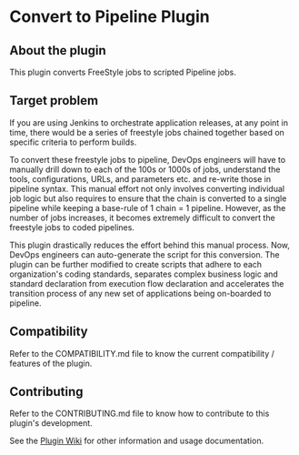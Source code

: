 # Convert to Pipeline Plugin

## About the plugin
This plugin converts FreeStyle jobs to scripted Pipeline jobs.

## Target problem
If you are using Jenkins to orchestrate application releases, at any point in time, there would be a series of freestyle jobs chained together based on specific criteria to perform builds.

To convert these freestyle jobs to pipeline, DevOps engineers will have to manually drill down to each of the 100s or 1000s of jobs, understand the tools, configurations, URLs, and parameters etc. and re-write those in pipeline syntax. This manual effort not only involves converting individual job logic but also requires to ensure that the chain is converted to a single pipeline while keeping a base-rule of 1 chain = 1 pipeline. However, as the number of jobs increases, it becomes extremely difficult to convert the freestyle jobs to coded pipelines.

This plugin drastically reduces the effort behind this manual process. Now, DevOps engineers can auto-generate the script for this conversion. The plugin can be further modified to create scripts that adhere to each organization's coding standards, separates complex business logic and standard declaration from execution flow declaration and accelerates the transition process of any new set of applications being on-boarded to pipeline.

## Compatibility
Refer to the COMPATIBILITY.md file to know the current compatibility / features of the plugin.

## Contributing
Refer to the CONTRIBUTING.md file to know how to contribute to this plugin's development.

See the [Plugin Wiki](https://wiki.jenkins.io/display/JENKINS/Convert+To+Pipeline+Plugin) for other information and usage documentation.